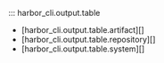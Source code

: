 ::: harbor_cli.output.table

* [harbor_cli.output.table.artifact][]
* [harbor_cli.output.table.repository][]
* [harbor_cli.output.table.system][]
